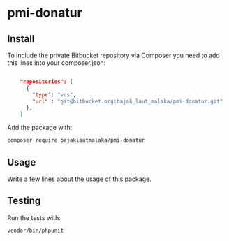 # pmi-donatur


## Install
To include the private Bitbucket repository via Composer you need to add this lines into your composer.json:

```json

    "repositories": [
      {
        "type": "vcs",
        "url" : "git@bitbucket.org:bajak_laut_malaka/pmi-donatur.git"
      },
    ]
```

Add the package with:

```bash
composer require bajaklautmalaka/pmi-donatur
```


## Usage
Write a few lines about the usage of this package.


## Testing
Run the tests with:

``` bash
vendor/bin/phpunit
```